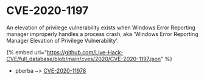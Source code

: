 # CVE-2020-1197

An elevation of privilege vulnerability exists when Windows Error Reporting manager improperly handles a process crash, aka 'Windows Error Reporting Manager Elevation of Privilege Vulnerability'.

{% embed url="https://github.com/Live-Hack-CVE/full_database/blob/main/cves/2020/CVE-2020-1197.json" %}


* pberba ~> [CVE-2020-11978](https://zeste.alice-snow.ru/2020/database/cve-2020-1197/cve-2020-11978-pberba)